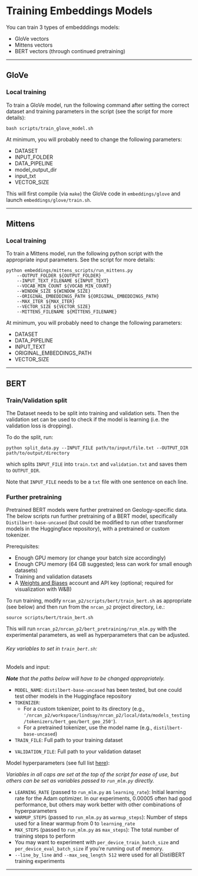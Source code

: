 # Training Embeddings Models

You can train 3 types of embedddings models:
* GloVe vectors
* Mittens vectors
* BERT vectors (through continued pretraining)

---

## GloVe

### Local training
To train a GloVe model, run the following command after setting the correct dataset and training parameters in the script (see the script for more details):
```
bash scripts/train_glove_model.sh
```

At minimum, you will probably need to change the following parameters:
* DATASET
* INPUT_FOLDER
* DATA_PIPELINE
* model_output_dir
* input_txt
* VECTOR_SIZE

This will first compile (via `make`) the GloVe code in `embeddings/glove` and launch `embeddings/glove/train.sh`.  

---

## Mittens

### Local training
To train a Mittens model, run the following python script with the appropriate input parameters. See the script for more details:
```
python embeddings/mittens_scripts/run_mittens.py
    --OUTPUT_FOLDER ${OUTPUT_FOLDER}
    --INPUT_TEXT_FILENAME ${INPUT_TEXT}
    --VOCAB_MIN_COUNT ${VOCAB_MIN_COUNT}
    --WINDOW_SIZE ${WINDOW_SIZE}
    --ORIGINAL_EMBEDDINGS_PATH ${ORIGINAL_EMBEDDINGS_PATH}
    --MAX_ITER ${MAX_ITER}
    --VECTOR_SIZE ${VECTOR_SIZE}
    --MITTENS_FILENAME ${MITTENS_FILENAME}
```

At minimum, you will probably need to change the following parameters:
* DATASET
* DATA_PIPELINE
* INPUT_TEXT
* ORIGINAL_EMBEDDINGS_PATH
* VECTOR_SIZE

---

## BERT

### Train/Validation split

The Dataset needs to be split into training and validation sets. Then the validation set can be used to check if the model is learning (i.e. the validation loss is dropping).

To do the split, run:

```
python split_data.py --INPUT_FILE path/to/input/file.txt --OUTPUT_DIR path/to/output/directory

```
which splits `INPUT_FILE` into `train.txt` and `validation.txt` and saves them to `OUTPUT_DIR`.

Note that `INPUT_FILE` needs to be a `txt` file with one sentence on each line.

### Further pretraining

Pretrained BERT models were further pretrained on Geology-specific data. The below scripts run further pretraining of a BERT model, specifically `Distilbert-base-uncased` (but could be modified to run other transformer models in the Huggingface repository), with a pretrained or custom tokenizer.

Prerequisites:
* Enough GPU memory (or change your batch size accordingly)
* Enough CPU memory (64 GB suggested; less can work for small enough datasets)
* Training and validation datasets
* A [Weights and Biases](https://www.wandb.ai) account and API key (optional; required for visualization with W&B)

To run training, modify `nrcan_p2/scripts/bert/train_bert.sh` as appropriate (see below) and then run from the `nrcan_p2` project directory, i.e.:

```
source scripts/bert/train_bert.sh
```

This will run `nrcan_p2/nrcan_p2/bert_pretraining/run_mlm.py` with the experimental parameters, as well as hyperparameters that can be adjusted.

###### Key variables to set in `train_bert.sh`:

Models and input:

***Note*** *that the paths below will have to be changed appropriately.*

- `MODEL_NAME`: `distilbert-base-uncased` has been tested, but one could test other models in the Huggingface repository
- `TOKENIZER`:
  - For a custom tokenizer, point to its directory (e.g., `'/nrcan_p2/workspace/lindsay/nrcan_p2/local/data/models_testing/tokenizers/bert_geo/bert_geo_250'`).
  - For a pretrained tokenizer, use the model name (e.g., `distilbert-base-uncased`)
- `TRAIN_FILE`: Full path to your training dataset
* `VALIDATION_FILE`: Full path to your validation dataset

Model hyperparameters (see full list [here](https://github.com/huggingface/transformers/blob/master/src/transformers/training_args.py)):

*Variables in all caps are set at the top of the script for ease of use, but others can be set as variables passed to `run_mlm.py` directly.*
- `LEARNING_RATE` (passed to `run_mlm.py` as `learning_rate`): Initial learning rate for the Adam optimizer. In our experiments, 0.00005 often had good performance, but others may work better with other combinations of hyperparameters
- `WARMUP_STEPS` (passed to `run_mlm.py` as `warmup_steps`): Number of steps used for a linear warmup from 0 to `learning_rate`
- `MAX_STEPS` (passed to `run_mlm.py` as `max_steps`): The total number of training steps to perform
- You may want to experiment with `per_device_train_batch_size` and `per_device_eval_batch_size` if you're running out of memory.
- `--line_by_line` and `--max_seq_length 512` were used for all DistilBERT training experiments

---

